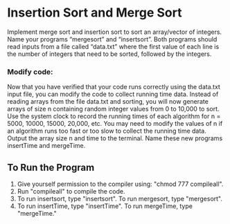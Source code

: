 # Insertion Sort and Merge Sort
Implement merge sort and insertion sort to sort an array/vector of integers.  Name your programs “mergesort” and “insertsort”.  Both programs should read inputs from a file called “data.txt” where the first value of each line is the number of integers that need to be sorted, followed by the integers.

### Modify code:
Now that you have verified that your code runs correctly using the data.txt input file, you can modify the code to collect running time data.  Instead of reading arrays from the file data.txt and sorting, you will now generate arrays of size n containing random integer values from 0 to 10,000 to sort.  Use the system clock to record the running times of each algorithm for n = 5000, 10000, 15000, 20,000, etc.  You may need to modify the values of n if an algorithm runs too fast or too slow to collect the running time data. Output the array size n and time to the terminal.  Name these new programs insertTime and mergeTime.

## To Run the Program
1. Give yourself permission to the compiler using: "chmod 777 compileall".
2. Run "compileall" to compile the code.
3. To run insertsort, type "insertsort". To run mergesort, type "mergesort".
4. To run insertTime, type "insertTime". To run mergeTime, type "mergeTime."
